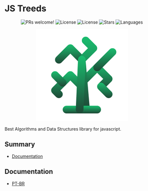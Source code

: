 # JS Treeds

<p align="center">
  <img src="https://img.shields.io/static/v1?label=JS-Treeds&message=Welcome&color=FFFFFF&labelColor=1ABD6F" alt="PRs welcome!" />
  <img alt="License" src="https://img.shields.io/static/v1?label=version&message=0.1.0&color=FFFFFF&labelColor=1ABD6F">
  <img alt="License" src="https://img.shields.io/static/v1?label=license&message=MIT&color=FFFFFF&labelColor=1ABD6F">
  <img alt="Stars" src="https://img.shields.io/github/stars/Academic-Code/js-treeds?color=FFFFFF&labelColor=1ABD6F">
  <img alt="Languages" src="https://img.shields.io/github/languages/count/Academic-Code/js-treeds?color=FFFFFF&labelColor=1ABD6F">
</p>

<p align="center">
  <img src="https://github.com/Academic-Code/js-treeds/blob/main/.github/png/js-treeds.png">
</p>

Best Algorithms and Data Structures library for javascript.

## Summary

- [Documentation](#docs)

<a id="docs"></a>

## Documentation

- [PT-BR]("https://github.com/Academic-Code/js-treeds/blob/main/.github/docs/pt-br.md)
